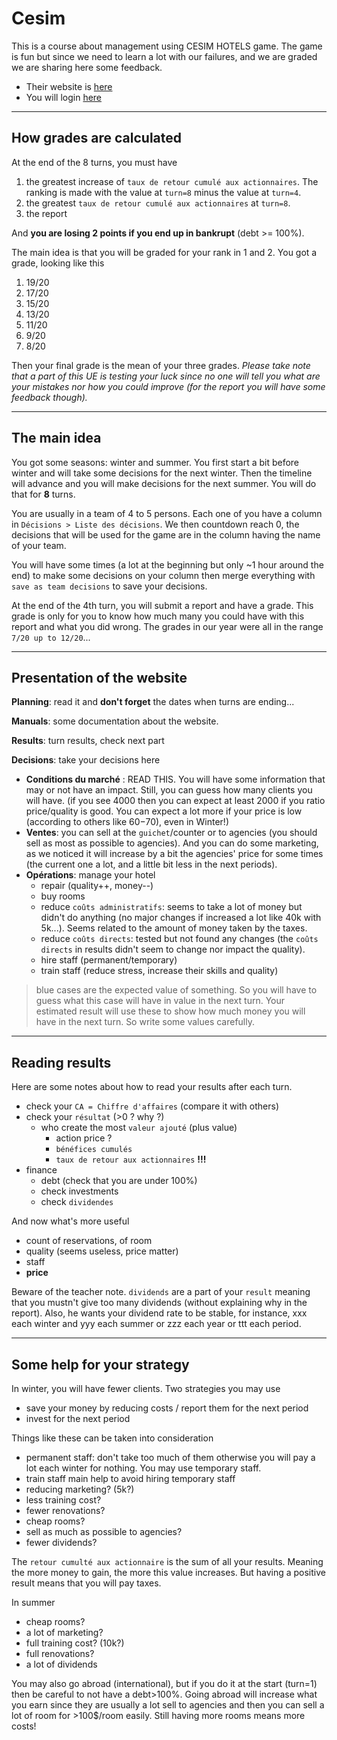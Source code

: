 # Cesim

This is a course about management using CESIM
HOTELS game. The game is fun but since we need to learn
a lot with our failures, and we are graded we are sharing
here some feedback.

* Their website is [here](https://www.cesim.com/)
* You will login [here](https://sim.cesim.com/)

<hr class="sl">

## How grades are calculated

At the end of the 8 turns, you must have

1. the greatest increase of 
``taux de retour cumulé aux actionnaires``. The ranking
  is made with the value at ``turn=8`` minus the 
  value at ``turn=4``.
2. the greatest ``taux de retour cumulé aux actionnaires``
at ``turn=8``.
3. the report

And **you are losing 2 points if you end up in
bankrupt** (debt >= 100%).

The main idea is that you will be graded for your
rank in 1 and 2. You got a grade, looking like this

1. 19/20
2. 17/20
3. 15/20
4. 13/20
5. 11/20
6. 9/20
7. 8/20

Then your final grade is the mean of your three grades.
*Please take note that a part of this UE
is testing your luck since no one will tell you
what are your mistakes nor how you could improve
(for the report you will have some feedback though).* 

<hr class="sr">

## The main idea

You got some seasons: winter and summer. You first
start a bit before winter and will take some decisions
for the next winter. Then the timeline will advance and
you will make decisions for the next summer. You will
do that for **8** turns.

You are usually in a team of 4 to 5 persons. Each
one of you have a column in ``Décisions > Liste des décisions``.
We then countdown reach 0, the decisions that will be used
for the game are in the column having the name
of your team.

You will have some times (a lot at the beginning but
only ~1 hour around the end) to make some decisions
on your column then merge everything with
``save as team decisions`` to save your decisions.

At the end of the 4th turn, you will submit a report
and have a grade. This grade is only for you to know
how much many you could have with this report
and what you did wrong. The grades in our year
were all in the range ``7/20 up to 12/20``...

<hr class="sl">

## Presentation of the website

**Planning**: read it and **don't forget** the dates when turns
are ending...

**Manuals**: some documentation about the website.

**Results**: turn results, check next part

**Decisions**: take your decisions here
  * **Conditions du marché** : READ THIS. You will have some information that
  may or not have an impact. Still, you can guess how many clients you will have.
  (if you see 4000 then you can expect at least 2000 if you ratio price/quality
    is good. You can expect a lot more if your price is low (according
    to others like 60$-70$), even in Winter!)
  * **Ventes**: you can sell at the ``guichet``/counter or to agencies (you should
    sell as most as possible to agencies). And you can do some marketing,
    as we noticed it will increase by a bit the agencies' price for some times
    (the current one a lot, and a little bit less in the next periods).
  * **Opérations**: manage your hotel
    * repair (quality++, money--)
    * buy rooms
    * reduce ``coûts administratifs``: seems to take a lot of money but didn't do anything
      (no major changes if increased a lot like 40k with 5k...). Seems
    related to the amount of money taken by the taxes.
    * reduce ``coûts directs``: tested but not found any changes (the ``coûts directs``
      in results didn't seem to change nor impact the quality).
    * hire staff (permanent/temporary)
    * train staff (reduce stress, increase their skills and quality)

> blue cases are the expected value of something. So you will have to guess
> what this case will have in value in the next turn. Your estimated result
> will use these to show how much money you will have in the next turn. So write
> some values carefully.

<hr class="sr">

## Reading results

Here are some notes about how to read your results
after each turn.

* check your ``CA = Chiffre d'affaires`` (compare it with others)
* check your ``résultat`` (>0 ? why ?)
  * who create the most ``valeur ajouté`` (plus value)
    * action price ?
    * ``bénéfices cumulés``
    * ``taux de retour aux actionnaires`` **!!!**
* finance
  * debt (check that you are under 100%)
  * check investments
  * check ``dividendes``
  
And now what's more useful

* count of reservations, of room
* quality (seems useless, price matter)
* staff
* **price**

Beware of the teacher note. ``dividends`` are a part
of your ``result`` meaning that you mustn't give
too many dividends (without explaining why
in the report). Also, he wants your dividend rate
to be stable, for instance, xxx each winter and
yyy each summer or zzz each year or ttt each
period.

<hr class="sl">

## Some help for your strategy

In winter, you will have fewer clients.  Two strategies you may use

* save your money by reducing costs / report them for the next period
* invest for the next period

Things like these can be taken into consideration

* permanent staff: don't take too much of them otherwise you will
pay a lot each winter for nothing. You may use temporary staff.
* train staff main help to avoid hiring temporary staff
* reducing marketing? (5k?)
* less training cost?
* fewer renovations?
* cheap rooms?
* sell as much as possible to agencies?
* fewer dividends?

The ``retour cumulté aux actionnaire`` is the sum
of all your results. Meaning the more money to gain,
the more this value increases. But having a positive
result means that you will pay taxes.

In summer

* cheap rooms?
* a lot of marketing?
* full training cost? (10k?)
* full renovations?
* a lot of dividends

You may also go abroad (international), but if you do it
at the start (turn=1) then be careful to not have a debt>100%.
Going abroad will increase what you earn since they
are usually a lot sell to agencies and then you can
sell a lot of room for >100$/room easily. Still having
more rooms means more costs!